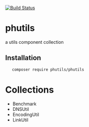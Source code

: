 
[![Build Status](https://travis-ci.org/ouranoshong/phutils.svg?branch=master)](https://travis-ci.org/ouranoshong/phutils)

# phutils
a utils component collection

## Installation

```bash
   composer require phutils/phutils
```

# Collections
* Benchmark
* DNSUtil
* EncodingUtil
* LinkUtil


